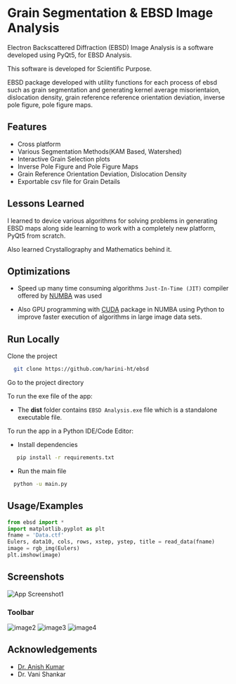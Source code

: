 # Grain Segmentation & EBSD Image Analysis

Electron Backscattered Diffraction (EBSD) Image Analysis is a 
software developed using PyQt5, for EBSD Analysis.

This software is developed for Scientific Purpose.

EBSD package developed with utility functions for each process of ebsd such as grain segmentation and generating kernel average misorientaion, dislocation density, grain reference reference orientation deviation, inverse pole figure, pole figure maps.



## Features
- Cross platform
- Various Segmentation Methods(KAM Based, Watershed)
- Interactive Grain Selection plots
- Inverse Pole Figure and Pole Figure Maps
- Grain Reference Orientation Deviation, Dislocation Density
- Exportable csv file for Grain Details 




  
## Lessons Learned

I learned to device various algorithms 
for solving problems in generating EBSD maps 
along side learning to work with a completely
new platform, PyQt5 from scratch.

Also learned Crystallography and Mathematics behind it.


  
## Optimizations

- Speed up many time consuming algorithms `Just-In-Time (JIT)` compiler offered by [NUMBA](http://numba.pydata.org/) was used

- Also GPU programming with [CUDA](https://numba.readthedocs.io/en/stable/cuda/index.html) package in NUMBA using Python to improve faster execution of algorithms in large image data sets.



  
## Run Locally

Clone the project

```bash
  git clone https://github.com/harini-ht/ebsd
```

Go to the project directory

To run the exe file of the app:

- The **dist** folder contains `EBSD Analysis.exe` file which is a standalone executable file.

To run the app in a Python IDE/Code Editor:

- Install dependencies
```bash
   pip install -r requirements.txt  
```
- Run the main file
```bash
  python -u main.py
```
  
  
## Usage/Examples

```python
from ebsd import *
import matplotlib.pyplot as plt
fname = 'Data.ctf'
Eulers, data10, cols, rows, xstep, ystep, title = read_data(fname)
image = rgb_img(Eulers)
plt.imshow(image)
```

  
## Screenshots

![App Screenshot1](https://user-images.githubusercontent.com/74011816/134781158-9de4ccaf-3e16-4e39-9958-8254e8598a44.png)
### Toolbar
![image2](https://user-images.githubusercontent.com/74011816/143666127-91eb124c-ce86-4c3b-aad4-0f7048a2dae5.png)
![image3](https://user-images.githubusercontent.com/74011816/143666146-c6774d96-8e56-47bd-bed7-003e174a1925.png)
![image4](https://user-images.githubusercontent.com/74011816/143666368-d20678ef-0aab-4d40-8631-90e8dcf44faf.png)

  
## Acknowledgements

 - [Dr. Anish Kumar](https://sites.google.com/site/vanianish/)
 - Dr. Vani Shankar
 
